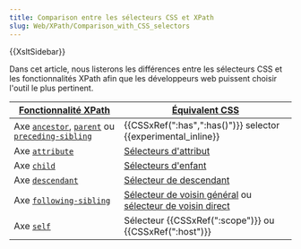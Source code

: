```yaml
---
title: Comparison entre les sélecteurs CSS et XPath
slug: Web/XPath/Comparison_with_CSS_selectors
---
```


{{XsltSidebar}}

Dans cet article, nous listerons les différences entre les sélecteurs CSS et les fonctionnalités XPath afin que les développeurs web puissent choisir l'outil le plus pertinent.

| [Fonctionnalité XPath](/fr/docs/Web/XPath)                                                                                                             | [Équivalent CSS](/fr/docs/Web/CSS/Sélecteurs_CSS)                                                                                                           |
| ------------------------------------------------------------------------------------------------------------------------------------------------------ | ----------------------------------------------------------------------------------------------------------------------------------------------------------- |
| Axe [`ancestor`](/fr/docs/XPath/Axes/ancestor), [`parent`](/fr/docs/XPath/Axes/parent) ou [`preceding-sibling`](/fr/docs/XPath/Axes/preceding-sibling) | {{CSSxRef(":has",":has()")}} selector {{experimental_inline}}                                                                                               |
| Axe [`attribute`](/fr/docs/XPath/Axes/attribute)                                                                                                       | [Sélecteurs d'attribut](/fr/docs/Web/CSS/Attribute_selectors)                                                                                               |
| Axe [`child`](/fr/docs/XPath/Axes/child)                                                                                                               | [Sélecteurs d'enfant](/fr/docs/Web/CSS/Sélecteurs_enfant)                                                                                                   |
| Axe [`descendant`](/fr/docs/XPath/Axes/descendant)                                                                                                     | [Sélecteur de descendant](/fr/docs/Web/CSS/Sélecteurs_descendant)                                                                                           |
| Axe [`following-sibling`](/fr/docs/XPath/Axes/following-sibling)                                                                                       | [Sélecteur de voisin général](/fr/docs/Web/CSS/Sélecteurs_de_voisins_généraux) ou [sélecteur de voisin direct](/fr/docs/Web/CSS/Sélecteur_de_voisin_direct) |
| Axe [`self`](/fr/docs/XPath/Axes/self)                                                                                                                 | Sélecteur {{CSSxRef(":scope")}} ou {{CSSxRef(":host")}}                                                                                                     |
